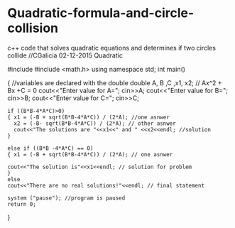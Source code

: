 # Quadratic-formula-and-circle-collision
c++ code that solves quadratic equations and determines if two circles collide 
//CGalicia 02-12-2015 Quadratic 

#include <iostream> 
#include <math.h> 
using namespace std;
int main() 

{ 
	//variables are declared with the double 
	double A, B ,C ,x1, x2;
	// Ax^2 + Bx +C = 0
	cout<<"Enter value for A=";
	cin>>A; 
	cout<<"Enter value for B=";
	cin>>B;
	cout<<"Enter value for C=";
	cin>>C;

    if ((B*B-4*A*C)>0)
    { x1 = (-B + sqrt(B*B-4*A*C)) / (2*A); //one asnwer 
	  x2 = (-B- sqrt(B*B-4*A*C)) / (2*A); // other asnwer 
      cout<<"The solutions are "<<x1<<" and " <<x2<<endl; //solution
	}
	
	else if ((B*B -4*A*C) == 0)
	{ x1 = (-B + sqrt(B*B-4*A*C)) / (2*A); // one asnwer 

	cout<<"The solution is"<<x1<<endl; // solution for problem
	}
	else 
	cout<<"There are no real solutions!"<<endl; // final statement 
	
    system ("pause"); //program is paused 
	return 0;
}
	
